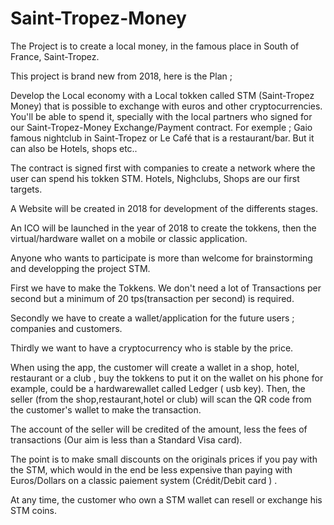 # Saint-Tropez-Money

The Project is to create a local money, in the famous place in South of France, Saint-Tropez.

This project is brand new from 2018, here is the Plan ; 

Develop the Local economy with a Local tokken called STM (Saint-Tropez Money) that is possible to exchange with euros and other cryptocurrencies. You'll be able to spend it, specially with the local partners who signed for our Saint-Tropez-Money Exchange/Payment contract. For exemple ; Gaio famous nightclub in Saint-Tropez or Le Café that is a restaurant/bar. But it can also be Hotels, shops etc..

The contract is signed first with companies to create a network where the user can spend his tokken STM.
Hotels, Nighclubs, Shops are our first targets.

A Website will be created in 2018 for development of the differents stages.

An ICO will be launched in the year of 2018 to create the tokkens, then the virtual/hardware wallet on a mobile or classic application.
 
Anyone who wants to participate is more than welcome for brainstorming and developping the project STM.

First we have to make the Tokkens. We don't need a lot of Transactions per second but a minimum of 20 tps(transaction per second) is required.

Secondly we have to create a wallet/application for the future users ; companies and customers.

Thirdly we want to have a cryptocurrency who is stable by the price.

When using the app, the customer will create a wallet in a shop, hotel, restaurant or a club , buy the tokkens to put it on the wallet on his phone for example, could be a  hardwarewallet called Ledger ( usb key). Then, the seller (from the shop,restaurant,hotel or club) will scan the QR code from the customer's wallet to make the transaction.

The account of the seller will be credited of the amount, less the fees of transactions (Our aim is less than a Standard Visa card).

The point is to make small discounts on the originals prices if you pay with the STM, which would in the end be less expensive than paying with Euros/Dollars on a classic paiement system (Crédit/Debit card ) .

At any time, the customer who own a STM wallet can resell or exchange his STM coins.
